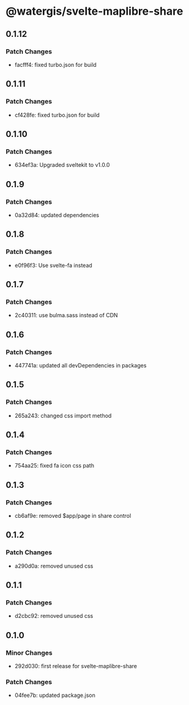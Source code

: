# @watergis/svelte-maplibre-share

## 0.1.12

### Patch Changes

- facfff4: fixed turbo.json for build

## 0.1.11

### Patch Changes

- cf428fe: fixed turbo.json for build

## 0.1.10

### Patch Changes

- 634ef3a: Upgraded sveltekit to v1.0.0

## 0.1.9

### Patch Changes

- 0a32d84: updated dependencies

## 0.1.8

### Patch Changes

- e0f96f3: Use svelte-fa instead

## 0.1.7

### Patch Changes

- 2c40311: use bulma.sass instead of CDN

## 0.1.6

### Patch Changes

- 447741a: updated all devDependencies in packages

## 0.1.5

### Patch Changes

- 265a243: changed css import method

## 0.1.4

### Patch Changes

- 754aa25: fixed fa icon css path

## 0.1.3

### Patch Changes

- cb6af9e: removed $app/page in share control

## 0.1.2

### Patch Changes

- a290d0a: removed unused css

## 0.1.1

### Patch Changes

- d2cbc92: removed unused css

## 0.1.0

### Minor Changes

- 292d030: first release for svelte-maplibre-share

### Patch Changes

- 04fee7b: updated package.json
